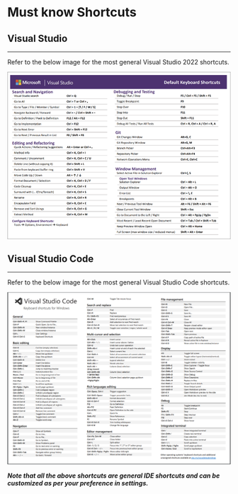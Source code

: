 # Must know Shortcuts

## Visual Studio

---

Refer to the below image for the most general Visual Studio 2022 shortcuts.

![Visual Studio Shortcuts](../assets/images/vs-shortcuts.png)

## Visual Studio Code

---

Refer to the below image for the most general Visual Studio Code shortcuts. 

![Visual Studio Code Shortcuts](../assets/images/vscode-shortcuts.png)

***Note that all the above shortcuts are general IDE shortcuts and can be customized as per your preference in settings.***